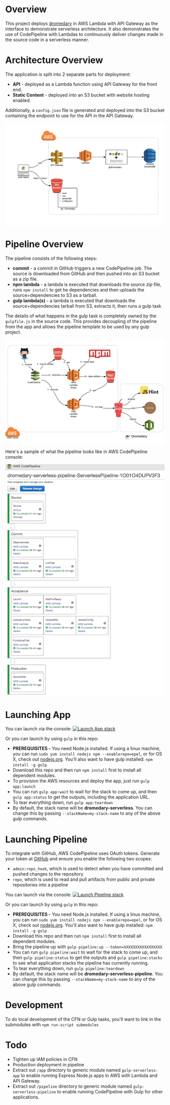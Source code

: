 # Overview
This project deploys [dromedary](https://github.com/stelligent/dromedary) in AWS Lambda with API Gateway as the interface to demonstrate serverless architecture.  It also demonstrates the use of CodePipeline with Lambdas to continuously deliver changes made in the source code in a serverless manner.

# Architecture Overview
The application is split into 2 separate parts for deployment:

* **API** - deployed as a Lambda function using API Gateway for the front end.
* **Static Content** - deployed into an S3 bucket with website hosting enabled.

Additionally, a `config.json` file is generated and deployed into the S3 bucket containing the endpoint to use for the API in the API Gateway.

![app-overview](docs/app-overview.png)

# Pipeline Overview
The pipeline consists of the following steps:

* **commit** - a commit in GitHub triggers a new CodePipeline job. The source is downloaded from GitHub and then pushed into an S3 bucket as a zip file.
* **npm lambda** - a lambda is executed that downloads the source zip file, runs `npm install` to get he dependencies and then uploads the source+dependencies to S3 as a tarball.
* **gulp lambda(s)** - a lambda is executed that downloads the source+dependencies tarball from S3, extracts it, then runs a gulp task

The details of what happens in the gulp task is completely owned by the `gulpfile.js` in the source code.  This provides decoupling of the pipeline from the app and allows the pipeline template to be used by any gulp project.

![pipeline-overview](docs/pipeline-overview.png)

Here's a sample of what the pipeline looks like in AWS CodePipeline console:

![pipeline-example](docs/codepipeline.png)


# Launching App

You can launch via the console: [![Launch App stack](https://s3.amazonaws.com/stelligent-training-public/public/cloudformation-launch-stack.png)](https://console.aws.amazon.com/cloudformation/home?region=us-west-2#cstack=sn~DromedaryServerless|turl~https://s3-us-west-2.amazonaws.com/dromedary-serverless-templates/main.json)

Or you can launch by using `gulp` in this repo:

* **PREREQUISITES -** You need Node.js installed.  If using a linux machine, you can run `sudo yum install nodejs npm --enablerepo=epel`, or for OS X, check out [nodejs.org](https://nodejs.org/en/download/).  You'll also want to have gulp installed: `npm install -g gulp`
* Download this repo and then run `npm install` first to install all dependent modules.
* To provision the AWS resources and deploy the app, just run `gulp app:launch`
* You can run `gulp app:wait` to wait for the stack to come up, and then `gulp app:status` to get the outputs, including the application URL.
* To tear everything down, run `gulp app:teardown`
* By default, the stack name will be **dromedary-serverless**.  You can change this by passing `--stackName=my-stack-name` to any of the above gulp commands.

# Launching Pipeline

To integrate with GitHub, AWS CodePipeline uses OAuth tokens.  Generate your token at [GitHub](https://github.com/settings/tokens) and ensure you enable the following two scopes:
* `admin:repo_hook`, which is used to detect when you have committed and pushed changes to the repository
* `repo`, which is used to read and pull artifacts from public and private repositories into a pipeline

You can launch via the console: [![Launch Pipeline stack](https://s3.amazonaws.com/stelligent-training-public/public/cloudformation-launch-stack.png)](https://console.aws.amazon.com/cloudformation/home?region=us-west-2#cstack=sn~DromedaryServerlessPipeline|turl~https://s3-us-west-2.amazonaws.com/dromedary-serverless-templates/pipeline-master.json)

Or you can launch by using `gulp` in this repo:

* **PREREQUISITES -** You need Node.js installed.  If using a linux machine, you can run `sudo yum install nodejs npm --enablerepo=epel`, or for OS X, check out [nodejs.org](https://nodejs.org/en/download/).  You'll also want to have gulp installed: `npm install -g gulp`
* Download this repo and then run `npm install` first to install all dependent modules.
* Bring the pipeline up with `gulp pipeline:up --token=XXXXXXXXXXXXXXXXX`
* You can run `gulp pipeline:wait` to wait for the stack to come up, and then `gulp pipeline:status` to get the outputs and `gulp pipeline:stacks` to see what applicaiton stacks the pipeline has currently running.
* To tear everything down, run `gulp pipeline:teardown`
* By default, the stack name will be **dromedary-serverless-pipeline**.  You can change this by passing `--stackName=my-stack-name` to any of the above gulp commands.

# Development
To do local development of the CFN or Gulp tasks, you'll want to link in the submodules with `npm run-script submodules`

# Todo
* Tighten up IAM policies in CFN
* Production deployment in pipeline
* Extract out `/app` directory to generic module named `gulp-serverless-app` to enable running Express Node.js apps in AWS with Lambda and API Gateway.
* Extract out `/pipeline` directory to generic module named `gulp-serverless-pipeline` to enable running CodePipeline with Gulp for other applications.
